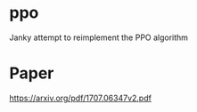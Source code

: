 # ppo
Janky attempt to reimplement the PPO algorithm
# Paper
https://arxiv.org/pdf/1707.06347v2.pdf
